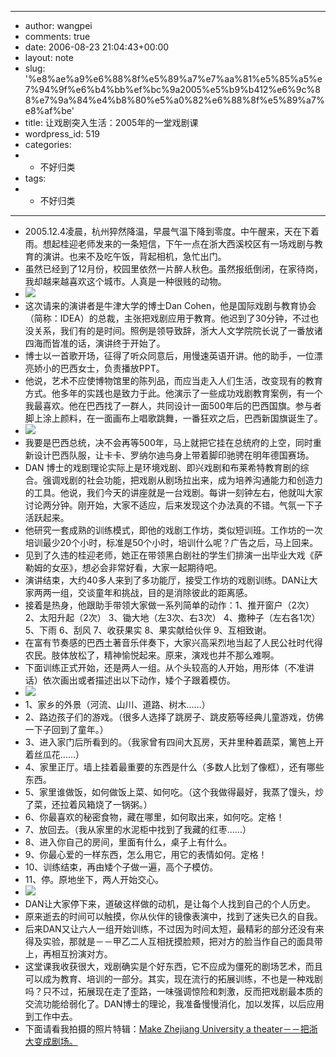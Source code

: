 - ---
- author: wangpei
- comments: true
- date: 2006-08-23 21:04:43+00:00
- layout: note
- slug: '%e8%ae%a9%e6%88%8f%e5%89%a7%e7%aa%81%e5%85%a5%e7%94%9f%e6%b4%bb%ef%bc%9a2005%e5%b9%b412%e6%9c%88%e7%9a%84%e4%b8%80%e5%a0%82%e6%88%8f%e5%89%a7%e8%af%be'
- title: 让戏剧突入生活：2005年的一堂戏剧课
- wordpress_id: 519
- categories:
- - 不好归类
- tags:
- - 不好归类
- ---
- 2005.12.4凌晨，杭州猝然降温，早晨气温下降到零度。中午醒来，天在下着雨。想起桂迎老师发来的一条短信，下午一点在浙大西溪校区有一场戏剧与教育的演讲。也来不及吃午饭，背起相机，急忙出门。
- 虽然已经到了12月份，校园里依然一片醉人秋色。虽然报纸倒闭，在家待岗，我却越来越喜欢这个城市。人真是一种很贱的动物。
- ![](http://static.flickr.com/15/69739417_6319d045d6.jpg?v=0)
- 这次请来的演讲者是牛津大学的博士Dan Cohen，他是国际戏剧与教育协会（简称：IDEA）的总裁，主张把戏剧应用于教育。他迟到了30分钟，不过也没关系，我们有的是时间。照例是领导致辞，浙大人文学院院长说了一番放诸四海而皆准的话，演讲终于开始了。
- 博士以一首歌开场，征得了听众同意后，用慢速英语开讲。他的助手，一位漂亮娇小的巴西女士，负责播放PPT。
- 他说，艺术不应使博物馆里的陈列品，而应当走入人们生活，改变现有的教育方式。他多年的实践也是致力于此。他演示了一些成功戏剧教育案例，有一个我最喜欢。他在巴西找了一群人，共同设计一面500年后的巴西国旗。参与者脚上涂上颜料，在一面画布上唱歌跳舞，一番狂欢之后，巴西新国旗诞生了。
- ![](http://static.flickr.com/6/69750222_3d18e4367a.jpg?v=0)
- 我要是巴西总统，决不会再等500年，马上就把它挂在总统府的上空，同时重新设计巴西队服，让卡卡、罗纳尔迪鸟身上带着脚印驰骋在明年德国赛场。
- DAN 博士的戏剧理论实际上是环境戏剧、即兴戏剧和布莱希特教育剧的综合。强调戏剧的社会功能，把戏剧从剧场拉出来，成为培养沟通能力和创造力的工具。他说，我们今天的讲座就是一台戏剧。每讲一刻钟左右，他就叫大家讨论两分钟。刚开始，大家不适应，后来发现这个办法真的不错。气氛一下子活跃起来。
- 他研究一套成熟的训练模式，即他的戏剧工作坊，类似短训班。工作坊的一次培训最少20个小时，标准是50个小时，培训什么呢？广告之后，马上回来。
- 见到了久违的桂迎老师，她正在带领黑白剧社的学生们排演一出毕业大戏《萨勒姆的女巫》，想必会非常好看，大家一起期待吧。
- 演讲结束，大约40多人来到了多功能厅，接受工作坊的戏剧训练。DAN让大家两两一组，交谈童年和挑战，目的是消除彼此的距离感。
- 接着是热身，他跟助手带领大家做一系列简单的动作：1、推开窗户（2次） 2、太阳升起（2次） 3、锄大地（左3次、右3次） 4、撒种子（左右各1次） 5、下雨 6、刮风 7、收获果实 8、果实献给伙伴 9、互相致谢。
- 在富有节奏感的巴西土著音乐伴奏下，大家兴高采烈地当起了人民公社时代得农民。肢体放松了，精神愉悦起来。原来，演戏也并不那么难啊。
- 下面训练正式开始，还是两人一组。从个头较高的人开始，用形体（不准讲话）依次画出或者描述出以下动作，矮个子跟着模仿。
- ![](http://static.flickr.com/12/69742120_45c5ba250e_m.jpg)
- 1、家乡的外景（河流、山川、道路、树木……）
- 2、路边孩子们的游戏。（很多人选择了跳房子、跳皮筋等经典儿童游戏，仿佛一下子回到了童年。）
- 3、进入家门后所看到的。（我家曾有四间大瓦房，天井里种着蔬菜，篱笆上开着丝瓜花……）
- 4、家里正厅。墙上挂着最重要的东西是什么（多数人比划了像框），还有哪些东西。
- 5、家里谁做饭，如何做饭上菜、如何吃。（这个我做得最好，我蒸了馒头，炒了菜，还拉着风箱烧了一锅粥。）
- 6、你最喜欢的秘密食物，藏在哪里，如何取出来，如何吃。定格！
- 7、放回去。（我从家里的水泥柜中找到了我藏的红枣……）
- 8、进入你自己的房间，里面有什么，桌子上有什么。
- 9、你最心爱的一样东西，怎么用它，用它的表情如何。定格！
- 10、训练结束，再由矮个子做一遍，高个子模仿。
- 11、停。原地坐下，两人开始交心。
- ![](http://static.flickr.com/6/69744021_3ea0c6cb9b.jpg?v=0)
- DAN让大家停下来，道破这样做的动机，是让每个人找到自己的个人历史。
- 原来逝去的时间可以触摸，你从伙伴的镜像表演中，找到了迷失已久的自我。
- 后来DAN又让六人一组开始训练，不过因为时间太短，最精彩的部分还没有来得及实验，那就是－－甲乙二人互相抚摸脸颊，把对方的脸当作自己的面具带上，再相互扮演对方。
- 这堂课我收获很大，戏剧确实是个好东西，它不应成为僵死的剧场艺术，而且可以成为教育、培训的一部分。其实，现在流行的拓展训练，不也是一种戏剧吗？只不过，拓展现在走了歪路，一味强调惊险和刺激，反而把戏剧最本质的交流功能给弱化了。DAN博士的理论，我准备慢慢消化，加以发挥，以后应用到工作中去。
- 下面请看我拍摄的照片特辑：[Make Zhejiang University a theater－－把浙大变成剧场。](http://www.flickr.com/photos/lookoo/tags/idea/)

